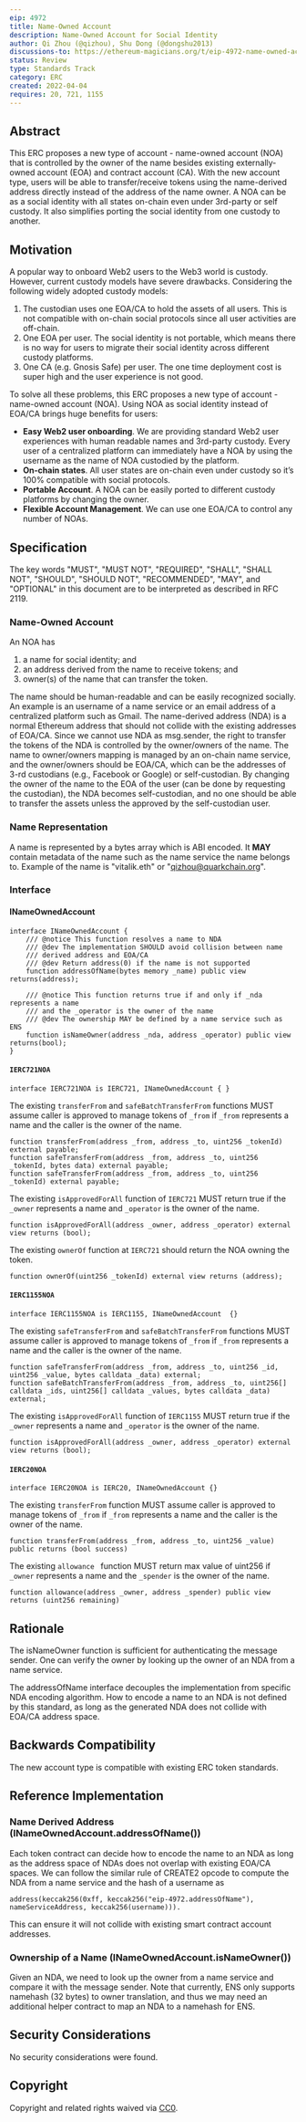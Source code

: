 ```yaml
---
eip: 4972
title: Name-Owned Account
description: Name-Owned Account for Social Identity
author: Qi Zhou (@qizhou), Shu Dong (@dongshu2013)
discussions-to: https://ethereum-magicians.org/t/eip-4972-name-owned-account/8822
status: Review
type: Standards Track
category: ERC
created: 2022-04-04
requires: 20, 721, 1155
---
```


## Abstract
This ERC proposes a new type of account - name-owned account (NOA) that is controlled by the owner of the name besides existing externally-owned account (EOA) and contract account (CA). With the new account type, users will be able to transfer/receive tokens using the name-derived address directly instead of the address of the name owner. A NOA can be as a social identity with all states on-chain even under 3rd-party or self custody. It also simplifies porting the social identity from one custody to another.

## Motivation
A popular way to onboard Web2 users to the Web3 world is custody. However, current custody models have severe drawbacks. Considering the following widely adopted custody models:
1. The custodian uses one EOA/CA to hold the assets of all users. This is not compatible with on-chain social protocols since all user activities are off-chain.
2. One EOA per user. The social identity is not portable, which means there is no way for users to migrate their social identity across different custody platforms.
3. One CA (e.g. Gnosis Safe) per user. The one time deployment cost is super high and the user experience is not good.

To solve all these problems, this ERC proposes a new type of account - name-owned account (NOA).  Using NOA as social identity instead of EOA/CA brings huge benefits for users:
- **Easy Web2 user onboarding**. We are providing standard Web2 user experiences with human readable names and 3rd-party custody. Every user of a centralized platform can immediately have a NOA by using the username as the name of NOA custodied by the platform.
- **On-chain states**. All user states are on-chain even under custody so it’s 100% compatible with social protocols.
- **Portable Account**. A NOA can be easily ported to different custody platforms by changing the owner.
- **Flexible Account Management**. We can use one EOA/CA to control any number of NOAs.

## Specification

The key words "MUST", "MUST NOT", "REQUIRED", "SHALL", "SHALL NOT", "SHOULD", "SHOULD NOT", "RECOMMENDED", "MAY", and "OPTIONAL" in this document are to be interpreted as described in RFC 2119.

### Name-Owned Account
An NOA has
1. a name for social identity; and
2. an address derived from the name to receive tokens; and
3. owner(s) of the name that can transfer the token.

The name should be human-readable and can be easily recognized socially. An example is an username of a name service or an email address of a centralized platform such as Gmail. The name-derived address (NDA) is a normal Ethereum address that should not collide with the existing addresses of EOA/CA. Since we cannot use NDA as msg.sender, the right to transfer the tokens of the NDA is controlled by the owner/owners of the name. The name to owner/owners mapping is managed by an on-chain name service, and the owner/owners should be EOA/CA, which can be the addresses of 3-rd custodians (e.g., Facebook or Google) or self-custodian. By changing the owner of the name to the EOA of the user (can be done by requesting the custodian), the NDA becomes self-custodian, and no one should be able to transfer the assets unless the approved by the self-custodian user. 


### Name Representation

A name is represented by a bytes array which is ABI encoded. It **MAY** contain metadata of the name such as the name service the name belongs to.  Example of the name is "vitalik.eth" or "qizhou@quarkchain.org".

### Interface

#### INameOwnedAccount

```solidity
interface INameOwnedAccount {
    /// @notice This function resolves a name to NDA
    /// @dev The implementation SHOULD avoid collision between name 
    /// derived address and EOA/CA
    /// @dev Return address(0) if the name is not supported
    function addressOfName(bytes memory _name) public view returns(address);

    /// @notice This function returns true if and only if _nda represents a name
    /// and the _operator is the owner of the name
    /// @dev The ownership MAY be defined by a name service such as ENS
    function isNameOwner(address _nda, address _operator) public view returns(bool);
}
```

#### `IERC721NOA`

```solidity
interface IERC721NOA is IERC721, INameOwnedAccount { }
```

The existing `transferFrom` and `safeBatchTransferFrom` functions MUST assume caller is approved to manage tokens of `_from` if `_from` represents a name and the caller is the owner of the name.

```solidity
function transferFrom(address _from, address _to, uint256 _tokenId) external payable;
function safeTransferFrom(address _from, address _to, uint256 _tokenId, bytes data) external payable;
function safeTransferFrom(address _from, address _to, uint256 _tokenId) external payable;
```

The existing `isApprovedForAll` function of `IERC721` MUST return true if the `_owner` represents a name and `_operator` is the owner of the name.

```solidity
function isApprovedForAll(address _owner, address _operator) external view returns (bool);
```

The existing `ownerOf` function at `IERC721` should return the NOA owning the token.

```solidity
function ownerOf(uint256 _tokenId) external view returns (address);
```

#### `IERC1155NOA`
```solidity
interface IERC1155NOA is IERC1155, INameOwnedAccount  {}
```

The existing `safeTransferFrom` and `safeBatchTransferFrom` functions MUST assume caller is approved to manage tokens of `_from` if `_from` represents a name and the caller is the owner of the name.

```solidity
function safeTransferFrom(address _from, address _to, uint256 _id, uint256 _value, bytes calldata _data) external;
function safeBatchTransferFrom(address _from, address _to, uint256[] calldata _ids, uint256[] calldata _values, bytes calldata _data) external;
```

The existing `isApprovedForAll` function of `IERC1155` MUST return true if the `_owner` represents a name and `_operator` is the owner of the name.

```solidity
function isApprovedForAll(address _owner, address _operator) external view returns (bool);
```

#### `IERC20NOA`

```solidity
interface IERC20NOA is IERC20, INameOwnedAccount {}
```

The existing `transferFrom` function MUST assume caller is approved to manage tokens of `_from` if `_from` represents a name and the caller is the owner of the name.

```solidity
function transferFrom(address _from, address _to, uint256 _value) public returns (bool success)
```

The existing `allowance ` function MUST return max value of uint256 if `_owner` represents a name and the `_spender` is the owner of the name.

```solidity
function allowance(address _owner, address _spender) public view returns (uint256 remaining)
```

## Rationale

The isNameOwner function is sufficient for authenticating the message sender. One can verify the owner by looking up the owner of an NDA from a name service.

The addressOfName interface decouples the implementation from specific NDA encoding algorithm. How to encode a name to an NDA is not defined by this standard, as long as the generated NDA does not collide with EOA/CA address space.

## Backwards Compatibility

The new account type is compatible with existing ERC token standards.

## Reference Implementation

### Name Derived Address (INameOwnedAccount.addressOfName())


Each token contract can decide how to encode the name to an NDA as long as the address space of NDAs does not overlap with existing EOA/CA spaces. We can follow the similar rule of CREATE2 opcode to compute the NDA from a name service and the hash of a username as 

```solidity
address(keccak256(0xff, keccak256("eip-4972.addressOfName"), nameServiceAddress, keccak256(username))).
```

This can ensure it will not collide with existing smart contract account addresses.

### Ownership of a Name (INameOwnedAccount.isNameOwner())

Given an NDA, we need to look up the owner from a name service and compare it with the message sender. Note that currently, ENS only supports namehash (32 bytes) to owner translation, and thus we may need an additional helper contract to map an NDA to a namehash for ENS.

## Security Considerations

No security considerations were found.

## Copyright
Copyright and related rights waived via [CC0](../LICENSE.md).
